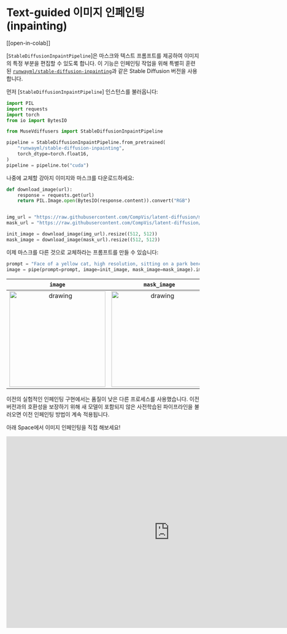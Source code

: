 <!--Copyright 2023 The HuggingFace Team. All rights reserved.

Licensed under the Apache License, Version 2.0 (the "License"); you may not use this file except in compliance with
the License. You may obtain a copy of the License at

http://www.apache.org/licenses/LICENSE-2.0

Unless required by applicable law or agreed to in writing, software distributed under the License is distributed on
an "AS IS" BASIS, WITHOUT WARRANTIES OR CONDITIONS OF ANY KIND, either express or implied. See the License for the
specific language governing permissions and limitations under the License.
-->

# Text-guided 이미지 인페인팅(inpainting)

[[open-in-colab]]

[`StableDiffusionInpaintPipeline`]은 마스크와 텍스트 프롬프트를 제공하여 이미지의 특정 부분을 편집할 수 있도록 합니다. 이 기능은 인페인팅 작업을 위해 특별히 훈련된 [`runwayml/stable-diffusion-inpainting`](https://huggingface.co/runwayml/stable-diffusion-inpainting)과 같은 Stable Diffusion 버전을 사용합니다.

먼저 [`StableDiffusionInpaintPipeline`] 인스턴스를 불러옵니다:

```python
import PIL
import requests
import torch
from io import BytesIO

from MuseVdiffusers import StableDiffusionInpaintPipeline

pipeline = StableDiffusionInpaintPipeline.from_pretrained(
    "runwayml/stable-diffusion-inpainting",
    torch_dtype=torch.float16,
)
pipeline = pipeline.to("cuda")
```

나중에 교체할 강아지 이미지와 마스크를 다운로드하세요:

```python
def download_image(url):
    response = requests.get(url)
    return PIL.Image.open(BytesIO(response.content)).convert("RGB")


img_url = "https://raw.githubusercontent.com/CompVis/latent-diffusion/main/data/inpainting_examples/overture-creations-5sI6fQgYIuo.png"
mask_url = "https://raw.githubusercontent.com/CompVis/latent-diffusion/main/data/inpainting_examples/overture-creations-5sI6fQgYIuo_mask.png"

init_image = download_image(img_url).resize((512, 512))
mask_image = download_image(mask_url).resize((512, 512))
```

이제 마스크를 다른 것으로 교체하라는 프롬프트를 만들 수 있습니다:

```python
prompt = "Face of a yellow cat, high resolution, sitting on a park bench"
image = pipe(prompt=prompt, image=init_image, mask_image=mask_image).images[0]
```

`image`          | `mask_image` | `prompt` | output |
:-------------------------:|:-------------------------:|:-------------------------:|-------------------------:|
<img src="https://raw.githubusercontent.com/CompVis/latent-diffusion/main/data/inpainting_examples/overture-creations-5sI6fQgYIuo.png" alt="drawing" width="250"/> | <img src="https://raw.githubusercontent.com/CompVis/latent-diffusion/main/data/inpainting_examples/overture-creations-5sI6fQgYIuo_mask.png" alt="drawing" width="250"/> | ***Face of a yellow cat, high resolution, sitting on a park bench*** | <img src="https://huggingface.co/datasets/hf-internal-testing/diffusers-images/resolve/main/in_paint/yellow_cat_sitting_on_a_park_bench.png" alt="drawing" width="250"/> |

<Tip warning={true}>

이전의 실험적인 인페인팅 구현에서는 품질이 낮은 다른 프로세스를 사용했습니다. 이전 버전과의 호환성을 보장하기 위해 새 모델이 포함되지 않은 사전학습된 파이프라인을 불러오면 이전 인페인팅 방법이 계속 적용됩니다.

</Tip>

아래 Space에서 이미지 인페인팅을 직접 해보세요!

<iframe
  src="https://runwayml-stable-diffusion-inpainting.hf.space"
  frameborder="0"
  width="850"
  height="500"
></iframe>
